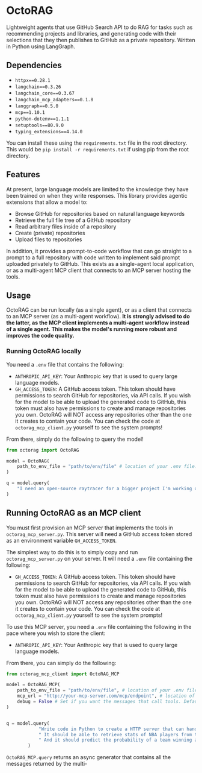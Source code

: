 # OctoRAG
Lightweight agents that use GitHub Search API to do RAG for tasks such as recommending projects and libraries, and generating code with their selections that they then publishes to GitHub as a private repository. Written in Python using LangGraph.

## Dependencies
- `httpx==0.28.1`
- `langchain==0.3.26`
- `langchain_core==0.3.67`
- `langchain_mcp_adapters==0.1.8`
- `langgraph==0.5.0`
- `mcp==1.10.1`
- `python-dotenv==1.1.1`
- `setuptools==80.9.0`
- `typing_extensions==4.14.0`

You can install these using the `requirements.txt` file in the root directory. This would be `pip install -r requirements.txt` if using pip from the root directory.

## Features
At present, large language models are limited to the knowledge they have been trained on when they write responses. This library provides agentic extensions that allow a model to:
- Browse GitHub for repositories based on natural language keywords
- Retrieve the full file tree of a GitHub repository
- Read arbitrary files inside of a repository
- Create (private) repositories
- Upload files to repositories

In addition, it provides a prompt-to-code workflow that can go straight to a prompt to a full repository with code written to implement said prompt uploaded privately to GitHub. This exists as a single-agent local application, or as a multi-agent MCP client that connects to an MCP server hosting the tools. 

## Usage
OctoRAG can be run locally (as a single agent), or as a client that connects to an MCP server (as a multi-agent workflow). **It is strongly advised to do the latter, as the MCP client implements a multi-agent workflow instead of a single agent. This makes the model's running more robust and improves the code quality.**

### Running OctoRAG locally
You need a `.env` file that contains the following:
- `ANTHROPIC_API_KEY`: Your Anthropic key that is used to query large language models.
- `GH_ACCESS_TOKEN`: A GitHub access token. This token should have permissions to search GitHub for repositories, via API calls. If you wish for the model to be able to upload the generated code to GitHub, this token must also have permissions to create and manage repositories you own. OctoRAG will NOT access any repositories other than the one it creates to contain your code. You can check the code at `octorag_mcp_client.py` yourself to see the system prompts!

From there, simply do the following to query the model!
```python
from octorag import OctoRAG

model = OctoRAG(
    path_to_env_file = "path/to/env/file" # location of your .env file. Looks in root directory by default
)

q = model.query(
    "I need an open-source raytracer for a bigger project I'm working on. It needs to be able to be called as a library, like I can just call a `raytrace()` function and it draws the input scene for me. I'm working in Rust. Give me a single up-to-date recommendations."
)
```

## Running OctoRAG as an MCP client
You must first provision an MCP server that implements the tools in `octorag_mcp_server.py`. This server will need a GitHub access token stored as an environment variable `GH_ACCESS_TOKEN`. 

The simplest way to do this is to simply copy and run `octorag_mcp_server.py` on your server. It will need a `.env` file containing the following:
- `GH_ACCESS_TOKEN`: A GitHub access token. This token should have permissions to search GitHub for repositories, via API calls. If you wish for the model to be able to upload the generated code to GitHub, this token must also have permissions to create and manage repositories you own. OctoRAG will NOT access any repositories other than the one it creates to contain your code. You can check the code at `octorag_mcp_client.py` yourself to see the system prompts!

To use this MCP server, you need a `.env` file containing the following in the pace where you wish to store the client:
- `ANTHROPIC_API_KEY`: Your Anthropic key that is used to query large language models.

From there, you can simply do the following:
```python
from octorag_mcp_client import OctoRAG_MCP

model = OctoRAG_MCP(
    path_to_env_file = "path/to/env/file", # location of your .env file. Looks in root directory by default
    mcp_url = "http://your-mcp-server.com/mcp/endpoint", # location of your MCP server. Defaults to http://localhost:8000/mcp, the endpoint location of octorag_mcp_server.py
    debug = False # Set if you want the messages that call tools. Default False. It can be reset on the fly at model.debug.
)


q = model.query(
            "Write code in Python to create a HTTP server that can handle GET and POST requests"
            " It should be able to retrieve stats of NBA players from the NBA API when asked."
            " And it should predict the probability of a team winning a game against another team, based on the stats of the players."
        )
```

`OctoRAG_MCP.query` returns an async generator that contains all the messages returned by the multi-
